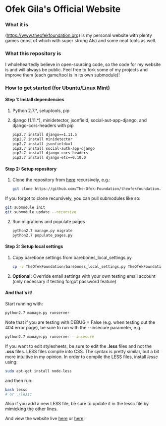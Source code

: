 # Ofek Gila's Official Website

### What it is
(https://www.theofekfoundation.org) is my personal website with plenty games (most of which with super strong AIs) and some neat tools as well.

### What this repository is
I wholeheartedly believe in open-sourcing code, so the code for my website is and will always be public. Feel free to fork some of my projects and improve them (each game/tool is in its own submodule)!

### How to get started (for Ubuntu/Linux Mint)

#### Step 1: Install dependencies

1. Python 2.7.*, setuptools, pip
2. django (1.11.*), minidetector, jsonfield, social-aut-app-django, and django-cors-headers with pip

	```bash
	pip2.7 install django==1.11.5
	pip2.7 install minidetector
	pip2.7 install jsonfield==1
	pip2.7 install social-auth-app-django
	pip2.7 install django-cors-headers
	pip2.7 install django-etc==0.10.0
	```

#### Step 2: Setup repository

1. Clone the repository from [here][repo url] recursively, e.g.:

	```bash
	git clone https://github.com/The-Ofek-Foundation/theofekfoundation.org.git --recursive
	```

If you forgot to clone recursively, you can pull submodules like so:

```bash
git submodule init
git submodule update --recursive
```

2. Run migrations and populate pages

	```bash
	python2.7 manage.py migrate
	python2.7 populate_pages.py
	```

#### Step 3: Setup local settings

1. Copy barebone settings from barebones_local_settings.py

	```bash
	cp -v TheOfekFoundation/barebones_local_settings.py TheOfekFoundation/local_settings.py
	```

2. **Optional:** Override email settings with your own testing email account (only necessary if testing forgot password feature)

#### And that's it!

Start running with:

```bash
python2.7 manage.py runserver
```

Note that if you are testing with DEBUG = False (e.g. when testing out the 404 error page), be sure to run with the --insecure parameter, e.g.:

```bash
python2.7 manage.py runserver --insecure
```

If you want to edit stylesheets, be sure to edit the **.less** files and not the **.css** files. LESS files compile into CSS. The syntax is pretty similar, but a bit more intuitive in my opinion. In order to compile the LESS files, install *lessc* using:

```bash
sudo apt-get install node-less
```

and then run:

```bash
bash lessc
# or ./lessc
```

Also if you add a new LESS file, be sure to update it in the lessc file by mimicking the other lines.



And view the website live [here](http://127.0.0.1:8000/) or [here](http://localhost:8000/)!

[repo url]:https://github.com/The-Ofek-Foundation/theofekfoundation.org "github repository"
